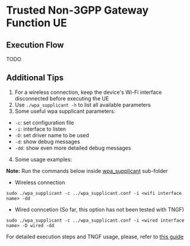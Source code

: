 # Trusted Non-3GPP Gateway Function UE

## Execution Flow

TODO

## Additional Tips

1. For a wireless connection, keep the device's Wi-Fi interface disconnected before executing the UE
2. Use `./wpa_supplicant -h` to list all available parameters
3. Some useful wpa supplicant parameters:
- `-c`: set configuration file
- `-i`: interface to listen
- `-D`: set driver name to be used
- `-d`: show debug messages
- `-dd`: show even more detailed debug messages
4. Some usage examples:

**Note:** Run the commands below inside [wpa_supplicant](./wpa_supplicant/) sub-folder

- Wireless connection
```
sudo ./wpa_supplicant -c ../wpa_supplicant.conf -i <wifi interface name> -dd
```
- Wired conncetion (So far, this option has not been tested with TNGF)
```
sudo ./wpa_supplicant -c ../wpa_supplicant.conf -i <wired interface name> -D wired -dd
```

For detailed execution steps and TNGF usage, please, refer to [this guide](https://free5gc.org/guide/TNGF/tngfue-installation/)